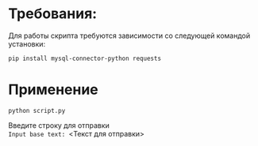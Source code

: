 # Требования:
Для работы скрипта требуются зависимости со следующей командой установки:  
```
pip install mysql-connector-python requests
```

# Применение
```
python script.py
```  
Введите строку для отправки  
`Input base text: `<Текст для отправки>
